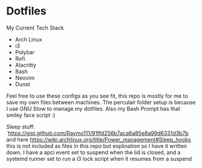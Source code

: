 # Dotfiles
My Current Tech Stack
- Arch Linux
- i3
- Polybar
- Rofi
- Alacritty
- Bash
- Neovim
- Dunst

Feel free to use these configs as you see fit, this repo is mostly for me to save my own files between machines.
The perculair folder setup is because I use GNU Stow to manage my dotfiles.
Also my Bash Prompt has that smiley face script :)

Sleep stuff:
`https://gist.github.com/Raymo111/91ffd256b7aca6a85e8a99d6331d3b7b
and here https://wiki.archlinux.org/title/Power_management#Sleep_hooks
this is not included as files in this repo but explination so I have it written down. I have a apci event set to 
suspend when the lid is closed, and a systemd runner set to run a i3 lock script when it resumes from a suspend 
